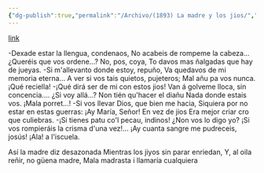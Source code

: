 ```yaml
---
{"dg-publish":true,"permalink":"/Archivo/(1893) La madre y los jios/","tags":["#Siglo_19","a1893","oriental","Angel_de_la_Moría","escrito","Llanes","poema"]}
---
```


[link](https://bibliotecavirtual.asturias.es/i18n/consulta/registro.cmd?id=2946)

-Dexade estar la llengua, condenaos,
No acabeis de rompeme la cabeza...
¿Queréis que vos ordene...? No, pos, coya,
To davos mas ñalgadas que hay de jueyas.
-Si m'allevanto donde estoy, repuño,
Va quedavos de mi memoria eterna...
A ver si vos tais quietos, pujeteros;
Mal añu pa vos nunca. ¡Qué reciella!
-¡Qué dirá ser de mi con estos jios!
Van á golveme lloca, sin concencia....
¿Si voy allá...? Non tién qu'hacer el diañu
Nada donde estais vos. ¡Mala porret...!
-Si vos llevar Dios, que bien me hacia,
Siquiera por no estar en estas guerras:
¡Ay María, Señor! En vez de jios
Era mejor criar cro que culiebras.
-¡Si tienes patu co'l pecau, indinos!
¿Non vos lo digo yo? ¡Si vos rompieráis 
la crisma d'una vez!... ¡Ay cuanta sangre
me pudreceis, josús! ¡Ala! a l'iscuela.

Así la madre diz desazonada
Mientras los jiyos sin parar enriedan,
Y, al oila reñir, no güena madre,
Mala madrasta i llamaría cualquiera